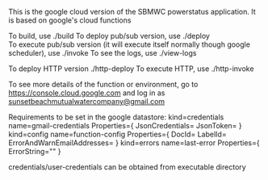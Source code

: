 This is the google cloud version of the SBMWC powerstatus application.  It is based
on google's cloud functions

To build, use ./build
To deploy pub/sub version, use ./deploy       
To execute pub/sub version (it will execute itself normally though google scheduler), use ./invoke
To see the logs, use ./view-logs

To deploy HTTP version ./http-deploy
To execute HTTP, use ./http-invoke

To see more details of the function or environment, go to https://console.cloud.google.com and log in
as sunsetbeachmutualwatercompany@gmail.com

Requirements to be set in the google datastore:
kind=credentials  name=gmail-credentials   Properties={
    JsonCredentials=<Json encoded credentials>
    JsonToken=<Json encoded token>
}
kind=config  name=function-config  Properties={
    DocId=<docId>
    LabelId=<labelId>
    ErrorAndWarnEmailAddresses=<email where status and warning msgs go to>
}
kind=errors  name=last-error  Properties={
    ErrorString="<none>"
}

credentials/user-credentials can be obtained from executable directory
